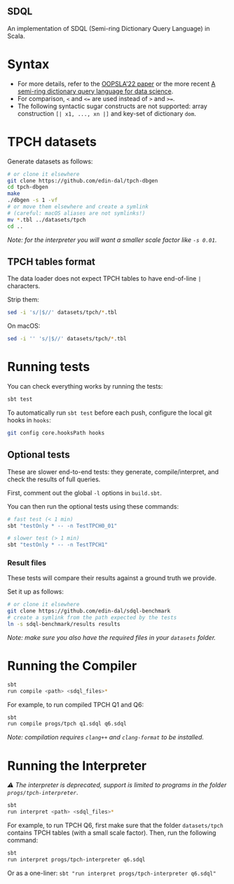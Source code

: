 SDQL
----

An implementation of SDQL (Semi-ring Dictionary Query Language) in Scala.

# Syntax

* For more details, refer to the [OOPSLA'22 paper](https://dl.acm.org/doi/pdf/10.1145/3527333) or the more recent [A semi-ring dictionary query language for data science](https://www.research.ed.ac.uk/en/publications/a-semi-ring-dictionary-query-language-for-data-science).
* For comparison, `<` and `<=` are used instead of `>` and `>=`.
* The following syntactic sugar constructs are not supported: array construction `[| x1, ..., xn |]` and key-set of dictionary `dom`.

# TPCH datasets

Generate datasets as follows:

```sh
# or clone it elsewhere
git clone https://github.com/edin-dal/tpch-dbgen
cd tpch-dbgen  
make
./dbgen -s 1 -vf
# or move them elsewhere and create a symlink
# (careful: macOS aliases are not symlinks!)
mv *.tbl ../datasets/tpch
cd ..
```

_Note: for the interpreter you will want a smaller scale factor like `-s 0.01`._

## TPCH tables format

The data loader does not expect TPCH tables to have end-of-line `|` characters.

Strip them:

```sh
sed -i 's/|$//' datasets/tpch/*.tbl
```

On macOS:

```sh
sed -i '' 's/|$//' datasets/tpch/*.tbl
```

# Running tests

You can check everything works by running the tests:

```sh
sbt test
```

To automatically run `sbt test` before each push, configure the local git hooks in `hooks`:

```sh
git config core.hooksPath hooks
```

## Optional tests

These are slower end-to-end tests: they generate, compile/interpret, and check the results of full queries.

First, comment out the global `-l` options in `build.sbt`.

You can then run the optional tests using these commands:

```sh
# fast test (< 1 min)
sbt "testOnly * -- -n TestTPCH0_01"
```

```sh
# slower test (> 1 min)
sbt "testOnly * -- -n TestTPCH1"
```

### Result files

These tests will compare their results against a ground truth we provide.

Set it up as follows:

```sh
# or clone it elsewhere
git clone https://github.com/edin-dal/sdql-benchmark
# create a symlink from the path expected by the tests
ln -s sdql-benchmark/results results  
```

_Note: make sure you also have the required files in your `datasets` folder._

# Running the Compiler

```sh
sbt
run compile <path> <sdql_files>*
```

For example, to run compiled TPCH Q1 and Q6:

```sh
sbt
run compile progs/tpch q1.sdql q6.sdql
```

_Note: compilation requires `clang++` and `clang-format` to be installed._

# Running the Interpreter

_⚠️ The interpreter is deprecated, support is limited to programs in the folder `progs/tpch-interpreter`_.

```sh
sbt
run interpret <path> <sdql_files>*
```

For example, to run TPCH Q6, first make sure that the folder `datasets/tpch` contains TPCH tables (with a small scale
factor). Then, run the following command:

```sh
sbt
run interpret progs/tpch-interpreter q6.sdql
```

Or as a one-liner: `sbt "run interpret progs/tpch-interpreter q6.sdql"`
